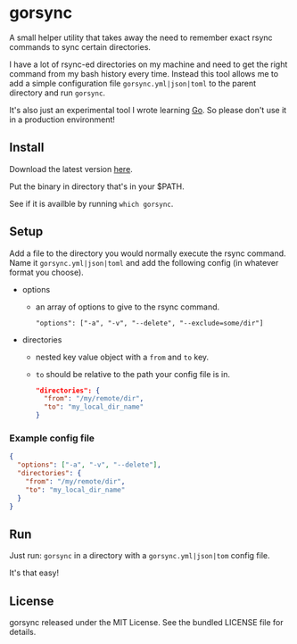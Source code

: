 # gorsync

A small helper utility that takes away the need to remember exact rsync
commands to sync certain directories.

I have a lot of rsync-ed directories on my machine and need to get the right
command from my bash history every time. Instead this tool allows me to
add a simple configuration file `gorsync.yml|json|toml` to the parent directory
and run `gorsync`.

It's also just an experimental tool I wrote learning [Go](http://golang.org/).
So please don't use it in a production environment!

## Install

Download the latest version
[here](https://github.com/tombruijn/gorsync/releases).

Put the binary in directory that's in your $PATH.

See if it is availble by running `which gorsync`.

## Setup

Add a file to the directory you would normally execute the rsync command.
Name it `gorsync.yml|json|toml` and add the following config (in whatever
format you choose).

- options
    - an array of options to give to the rsync command.

      `"options": ["-a", "-v", "--delete", "--exclude=some/dir"]`

- directories
    - nested key value object with a `from` and `to` key.
    - `to` should be relative to the path your config file is in.

      ```json
      "directories": {
        "from": "/my/remote/dir",
        "to": "my_local_dir_name"
      }
      ```

### Example config file

```json
{
  "options": ["-a", "-v", "--delete"],
  "directories": {
    "from": "/my/remote/dir",
    "to": "my_local_dir_name"
  }
}
```

## Run

Just run: `gorsync` in a directory with a `gorsync.yml|json|tom` config file.

It's that easy!

## License

gorsync released under the MIT License. See the bundled LICENSE file for
details.
